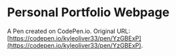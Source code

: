 # Personal Portfolio Webpage

A Pen created on CodePen.io. Original URL: [https://codepen.io/kyleoliver33/pen/YzGBExP](https://codepen.io/kyleoliver33/pen/YzGBExP).


